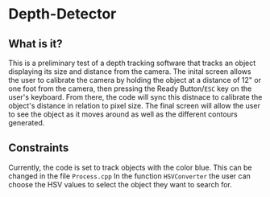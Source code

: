 # Depth-Detector

## What is it?
This is a preliminary test of a depth tracking software that tracks an object displaying its size and distance from the camera. The inital screen allows the user to calibrate the camera by holding the object at a distance of 12" or one foot from the camera, then pressing the Ready Button/`ESC` key on the user's keyboard. From there, the code will sync this distnace to calibrate the object's distance in relation to pixel size. The final screen will allow the user to see the object as it moves around as well as the different contours generated.

## Constraints
Currently, the code is set to track objects with the color blue. This can be changed in the file `Process.cpp` In the function `HSVConverter` the user can choose the HSV values to select the object they want to search for.